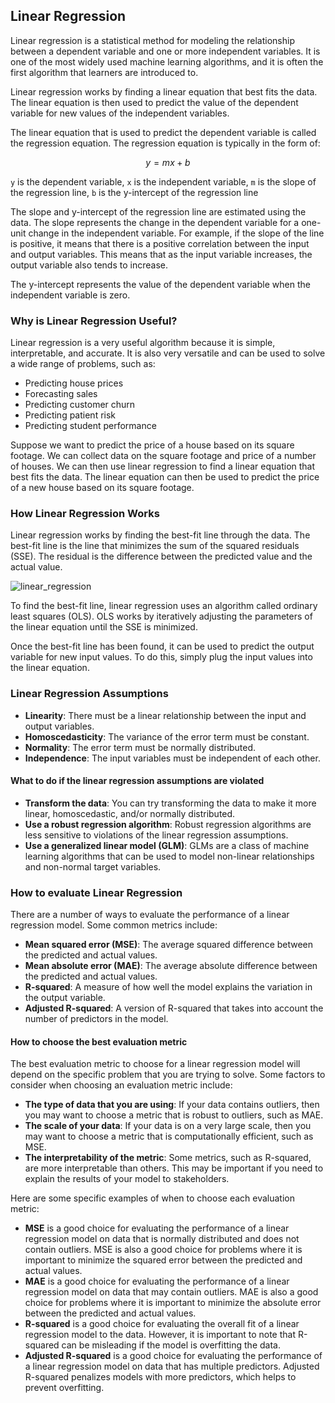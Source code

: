 ## Linear Regression

Linear regression is a statistical method for modeling the relationship between a dependent variable and one or more independent variables. It is one of the most widely used machine learning algorithms, and it is often the first algorithm that learners are introduced to.

Linear regression works by finding a linear equation that best fits the data. The linear equation is then used to predict the value of the dependent variable for new values of the independent variables.

The linear equation that is used to predict the dependent variable is called the regression equation. The regression equation is typically in the form of:

```math
y = mx + b
```

`y` is the dependent variable, `x` is the independent variable, `m` is the slope of the regression line, `b` is the y-intercept of the regression line

The slope and y-intercept of the regression line are estimated using the data. The slope represents the change in the dependent variable for a one-unit change in the independent variable. For example, if the slope of the line is positive, it means that there is a positive correlation between the input and output variables. This means that as the input variable increases, the output variable also tends to increase.

The y-intercept represents the value of the dependent variable when the independent variable is zero.

### Why is Linear Regression Useful?
Linear regression is a very useful algorithm because it is simple, interpretable, and accurate. It is also very versatile and can be used to solve a wide range of problems, such as:

- Predicting house prices
- Forecasting sales
- Predicting customer churn
- Predicting patient risk
- Predicting student performance
  
Suppose we want to predict the price of a house based on its square footage. We can collect data on the square footage and price of a number of houses. We can then use linear regression to find a linear equation that best fits the data. The linear equation can then be used to predict the price of a new house based on its square footage.

### How Linear Regression Works
Linear regression works by finding the best-fit line through the data. The best-fit line is the line that minimizes the sum of the squared residuals (SSE). The residual is the difference between the predicted value and the actual value.

![linear_regression](../images/linear_reg.svg)

To find the best-fit line, linear regression uses an algorithm called ordinary least squares (OLS). OLS works by iteratively adjusting the parameters of the linear equation until the SSE is minimized.

Once the best-fit line has been found, it can be used to predict the output variable for new input values. To do this, simply plug the input values into the linear equation.

### Linear Regression Assumptions

- __Linearity__: There must be a linear relationship between the input and output variables.
- __Homoscedasticity__: The variance of the error term must be constant.
- __Normality__: The error term must be normally distributed.
- __Independence__: The input variables must be independent of each other.

#### What to do if the linear regression assumptions are violated

- __Transform the data__: You can try transforming the data to make it more linear, homoscedastic, and/or normally distributed.
- __Use a robust regression algorithm__: Robust regression algorithms are less sensitive to violations of the linear regression assumptions.
- __Use a generalized linear model (GLM)__: GLMs are a class of machine learning algorithms that can be used to model non-linear relationships and non-normal target variables.

### How to evaluate Linear Regression

There are a number of ways to evaluate the performance of a linear regression model. Some common metrics include:

- __Mean squared error (MSE)__: The average squared difference between the predicted and actual values.
- __Mean absolute error (MAE)__: The average absolute difference between the predicted and actual values.
- __R-squared__: A measure of how well the model explains the variation in the output variable.
- __Adjusted R-squared__: A version of R-squared that takes into account the number of predictors in the model.

#### How to choose the best evaluation metric

The best evaluation metric to choose for a linear regression model will depend on the specific problem that you are trying to solve. Some factors to consider when choosing an evaluation metric include:

- __The type of data that you are using__: If your data contains outliers, then you may want to choose a metric that is robust to outliers, such as MAE.
- __The scale of your data__: If your data is on a very large scale, then you may want to choose a metric that is computationally efficient, such as MSE.
- __The interpretability of the metric__: Some metrics, such as R-squared, are more interpretable than others. This may be important if you need to explain the results of your model to stakeholders.

Here are some specific examples of when to choose each evaluation metric:

- __MSE__ is a good choice for evaluating the performance of a linear regression model on data that is normally distributed and does not contain outliers. MSE is also a good choice for problems where it is important to minimize the squared error between the predicted and actual values.
- __MAE__ is a good choice for evaluating the performance of a linear regression model on data that may contain outliers. MAE is also a good choice for problems where it is important to minimize the absolute error between the predicted and actual values.
- __R-squared__ is a good choice for evaluating the overall fit of a linear regression model to the data. However, it is important to note that R-squared can be misleading if the model is overfitting the data.
- __Adjusted R-squared__ is a good choice for evaluating the performance of a linear regression model on data that has multiple predictors. Adjusted R-squared penalizes models with more predictors, which helps to prevent overfitting.

